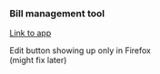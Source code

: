 ### Bill management tool
[Link to app](https://metepg.github.io/bill-management)

Edit button showing up only in Firefox  
(might fix later)
